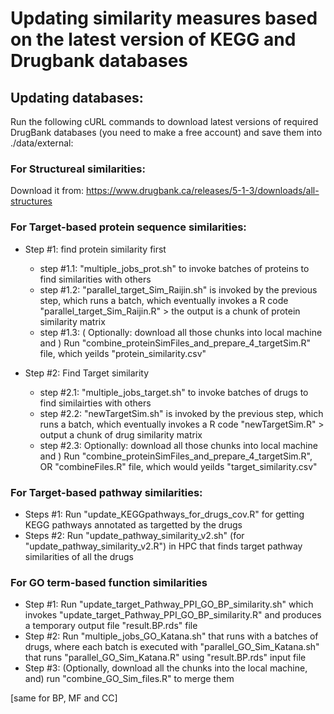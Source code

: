 # Updating similarity measures based on the latest version of KEGG and Drugbank databases
 
## Updating databases:
Run the following cURL commands to download latest versions of required DrugBank databases (you need to make a free account) and save them into ./data/external:

### For Structureal similarities:
Download it from: https://www.drugbank.ca/releases/5-1-3/downloads/all-structures 

### For Target-based protein sequence similarities:

- Step #1: find protein similarity first
	- step #1.1: "multiple_jobs_prot.sh" to invoke batches of proteins to find similarities with others
	- step #1.2: "parallel_target_Sim_Raijin.sh" is invoked by the previous step, which runs a batch, which
			eventually invokes a R code "parallel_target_Sim_Raijin.R" > the output is a chunk of protein
			similarity matrix
	- step #1.3: ( Optionally: download all those chunks into local machine and )
			Run "combine_proteinSimFiles_and_prepare_4_targetSim.R" file, which yeilds "protein_similarity.csv"

- Step #2: Find Target similarity
	- step #2.1: "multiple_jobs_target.sh" to invoke batches of drugs to find similairties with others
	- step #2.2: "newTargetSim.sh" is invoked by the previous step, which runs a batch, which
			eventually invokes a R code "newTargetSim.R" > output a chunk of drug similarity matrix
	- step #2.3:  Optionally: download all those chunks into local machine and )
			Run "combine_proteinSimFiles_and_prepare_4_targetSim.R", OR "combineFiles.R" file, 
				which would yeilds "target_similarity.csv"

### For Target-based pathway similarities:
- Steps #1: Run "update_KEGGpathways_for_drugs_cov.R" for getting KEGG pathways annotated as targetted by the drugs
- Steps #2: Run "update_pathway_similarity_v2.sh" (for "update_pathway_similarity_v2.R") in HPC that finds target pathway 
	similarities of all the drugs
	
### For GO term-based function similarities
- Step #1: Run "update_target_Pathway_PPI_GO_BP_similarity.sh" which invokes "update_target_Pathway_PPI_GO_BP_similarity.R" and 
		produces a temporary output file "result.BP.rds" file
- Step #2: Run "multiple_jobs_GO_Katana.sh" that runs with a batches of drugs, where 
		each batch is executed with "parallel_GO_Sim_Katana.sh" that runs "parallel_GO_Sim_Katana.R" using "result.BP.rds" input file
- Step #3: (Optionally, download all the chunks into the local machine, and) run "combine_GO_Sim_files.R" to merge them 

[same for BP, MF and CC]

